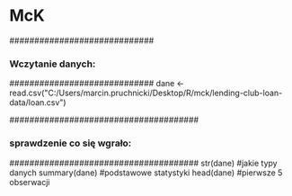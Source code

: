 # McK

#############################
###   Wczytanie danych:   ###
#############################
dane <- read.csv("C:/Users/marcin.pruchnicki/Desktop/R/mck/lending-club-loan-data/loan.csv")


######################################
###   sprawdzenie co się wgrało:   ###
######################################
str(dane) #jakie typy danych
summary(dane) #podstawowe statystyki
head(dane) #pierwsze 5 obserwacji


